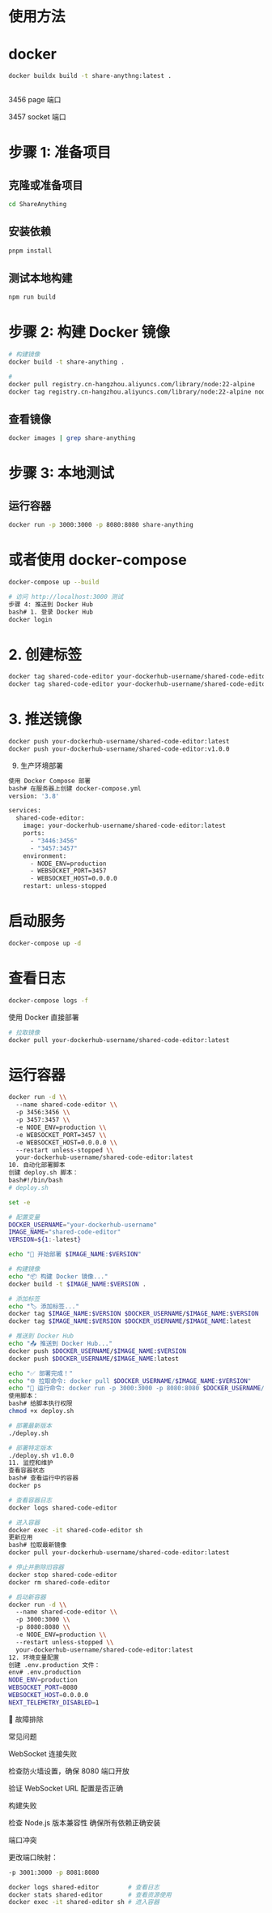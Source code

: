 # 使用方法

# docker

```bash
docker buildx build -t share-anythng:latest .
```


```bash

```
3456 page 端口

3457 socket 端口

# 步骤 1: 准备项目

## 克隆或准备项目

```bash
cd ShareAnything
```

## 安装依赖

```bash
pnpm install
```

## 测试本地构建
```bash
npm run build
```

# 步骤 2: 构建 Docker 镜像

```bash
# 构建镜像
docker build -t share-anything .

# 
docker pull registry.cn-hangzhou.aliyuncs.com/library/node:22-alpine
docker tag registry.cn-hangzhou.aliyuncs.com/library/node:22-alpine node:22-alpine

```

## 查看镜像

```bash
docker images | grep share-anything
```

# 步骤 3: 本地测试

## 运行容器

```bash
docker run -p 3000:3000 -p 8080:8080 share-anything
```

# 或者使用 docker-compose

```bash
docker-compose up --build

# 访问 http://localhost:3000 测试
步骤 4: 推送到 Docker Hub
bash# 1. 登录 Docker Hub
docker login
```

# 2. 创建标签
```bash
docker tag shared-code-editor your-dockerhub-username/shared-code-editor:latest
docker tag shared-code-editor your-dockerhub-username/shared-code-editor:v1.0.0
```

# 3. 推送镜像

```bash
docker push your-dockerhub-username/shared-code-editor:latest
docker push your-dockerhub-username/shared-code-editor:v1.0.0
```

9. 生产环境部署

```bash
使用 Docker Compose 部署
bash# 在服务器上创建 docker-compose.yml
version: '3.8'

services:
  shared-code-editor:
    image: your-dockerhub-username/shared-code-editor:latest
    ports:
      - "3446:3456"
      - "3457:3457"
    environment:
      - NODE_ENV=production
      - WEBSOCKET_PORT=3457
      - WEBSOCKET_HOST=0.0.0.0
    restart: unless-stopped
```

# 启动服务

```bash
docker-compose up -d
```

# 查看日志

```bash
docker-compose logs -f
```

使用 Docker 直接部署

```bash
# 拉取镜像
docker pull your-dockerhub-username/shared-code-editor:latest
```
# 运行容器
```bash
docker run -d \\
  --name shared-code-editor \\
  -p 3456:3456 \\
  -p 3457:3457 \\
  -e NODE_ENV=production \\
  -e WEBSOCKET_PORT=3457 \\
  -e WEBSOCKET_HOST=0.0.0.0 \\
  --restart unless-stopped \\
  your-dockerhub-username/shared-code-editor:latest
10. 自动化部署脚本
创建 deploy.sh 脚本：
bash#!/bin/bash
# deploy.sh

set -e

# 配置变量
DOCKER_USERNAME="your-dockerhub-username"
IMAGE_NAME="shared-code-editor"
VERSION=${1:-latest}

echo "🚀 开始部署 $IMAGE_NAME:$VERSION"

# 构建镜像
echo "📦 构建 Docker 镜像..."
docker build -t $IMAGE_NAME:$VERSION .

# 添加标签
echo "🏷️ 添加标签..."
docker tag $IMAGE_NAME:$VERSION $DOCKER_USERNAME/$IMAGE_NAME:$VERSION
docker tag $IMAGE_NAME:$VERSION $DOCKER_USERNAME/$IMAGE_NAME:latest

# 推送到 Docker Hub
echo "📤 推送到 Docker Hub..."
docker push $DOCKER_USERNAME/$IMAGE_NAME:$VERSION
docker push $DOCKER_USERNAME/$IMAGE_NAME:latest

echo "✅ 部署完成！"
echo "🌐 拉取命令: docker pull $DOCKER_USERNAME/$IMAGE_NAME:$VERSION"
echo "🔗 运行命令: docker run -p 3000:3000 -p 8080:8080 $DOCKER_USERNAME/$IMAGE_NAME:$VERSION"
使用脚本：
bash# 给脚本执行权限
chmod +x deploy.sh

# 部署最新版本
./deploy.sh

# 部署特定版本
./deploy.sh v1.0.0
11. 监控和维护
查看容器状态
bash# 查看运行中的容器
docker ps

# 查看容器日志
docker logs shared-code-editor

# 进入容器
docker exec -it shared-code-editor sh
更新应用
bash# 拉取最新镜像
docker pull your-dockerhub-username/shared-code-editor:latest

# 停止并删除旧容器
docker stop shared-code-editor
docker rm shared-code-editor

# 启动新容器
docker run -d \\
  --name shared-code-editor \\
  -p 3000:3000 \\
  -p 8080:8080 \\
  -e NODE_ENV=production \\
  --restart unless-stopped \\
  your-dockerhub-username/shared-code-editor:latest
12. 环境变量配置
创建 .env.production 文件：
env# .env.production
NODE_ENV=production
WEBSOCKET_PORT=8080
WEBSOCKET_HOST=0.0.0.0
NEXT_TELEMETRY_DISABLED=1
```

🔧 故障排除

常见问题

WebSocket 连接失败

检查防火墙设置，确保 8080 端口开放

验证 WebSocket URL 配置是否正确

构建失败

检查 Node.js 版本兼容性
确保所有依赖正确安装


端口冲突

更改端口映射：

```bash
-p 3001:3000 -p 8081:8080
```



```bash
docker logs shared-editor        # 查看日志
docker stats shared-editor       # 查看资源使用
docker exec -it shared-editor sh # 进入容器
```